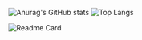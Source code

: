 ![Anurag's GitHub stats](https://github-readme-stats.vercel.app/api?username=caidenspams&theme=radical&show_icons=true)
</a>
![Top Langs](https://github-readme-stats.vercel.app/api/top-langs/?username=caidenspams&theme=radical&layout=compact)
</a>

![Readme Card](https://github-readme-stats.vercel.app/api/pin/?username=caidenspams&theme=radical&repo=Amethyst-Bot)
